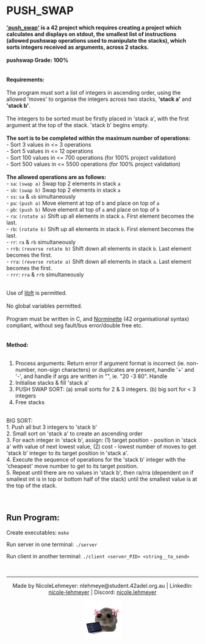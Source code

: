 # PUSH_SWAP

<p>
  <b><a href="https://github.com/NicoleLehmeyer/PUSH_SWAP/blob/main/subject/PUSHSWAP_SUBJECT.pdf">'push_swap'</a> is a 42 project which requires creating a project which calculates and displays on stdout, the smallest list of instructions (allowed pushswap operations used to manipulate the stacks), which sorts integers received as arguments, across 2 stacks.</b><br><br>
  <b>pushswap Grade: 100%</b>
  <br>
  <br>
  <br>
  <b>Requirements:</b><br><br>
  The program must sort a list of integers in ascending order, using the allowed 'moves' to organise the integers across two stacks, <b>'stack a'</b> and <b>'stack b'</b>.<br><br>
  The integers to be sorted must be firstly placed in 'stack a', with the first argument at the top of the stack. 'stack b' begins empty.<br><br>
  <b>The sort is to be completed within the maximum number of operations:</b><br>
  - Sort 3 values in <= 3 operations<br>
  - Sort 5 values in <= 12 operations<br>
  - Sort 100 values in <= 700 operations (for 100% project validation)<br>
  - Sort 500 values in <= 5500 operations (for 100% project validation)<br><br>
  <b>The allowed operations are as follows:</b><br>
  - <code>sa</code>: <code>(swap a)</code> Swap top 2 elements in stack <code>a</code><br>
  - <code>sb</code>: <code>(swap b)</code> Swap top 2 elements in stack <code>a</code><br>
  - <code>ss</code>: <code>sa</code> & <code>sb</code> simultaneously<br>
  - <code>pa</code>: <code>(push a)</code> Move element at top of <code>b</code> and place on top of <code>a</code><br>
  - <code>pb</code>: <code>(push b)</code> Move element at top of <code>a</code> and place on top of <code>b</code><br>
  - <code>ra</code>: <code>(rotate a)</code> Shift up all elements in stack <code>a</code>. First element becomes the last.<br>
  - <code>rb</code>: <code>(rotate b)</code> Shift up all elements in stack <code>b</code>. First element becomes the last.<br>
  - <code>rr</code>: <code>ra</code> & <code>rb</code> simultaneously<br>
  - <code>rrb</code>: <code>(reverse rotate b)</code> Shift down all elements in stack <code>b</code>. Last element becomes the first.<br>
  - <code>rra</code>: <code>(reverse rotate a)</code> Shift down all elements in stack <code>a</code>. Last element becomes the first.<br>
  - <code>rrr</code>: <code>rra</code> & <code>rrb</code> simultaneously<br><br>


  Use of <a href="https://github.com/NicoleLehmeyer/LIBFT">libft</a> is permitted.<br><br>
  No global variables permitted.<br><br>
  Program must be written in C, and <a href="https://github.com/NicoleLehmeyer/LIBFT/blob/main/subject/norme.pdf">Norminette</a> (42 organisational syntax) compliant, without seg fault/bus error/double free etc.
  <br>
  <br>
  <br>
  <b>Method:</b><br><br>
  1.  Process arguments: Return error if argument format is incorrect (ie. non-number, non-sign characters) or duplicates are present, handle '+' and '-', and handle if args are written in "", ie. "20 -3 80". Handle <br>
  2.  Initialise stacks & fill 'stack a'<br>
  3.  PUSH SWAP SORT: (a) small sorts for 2 & 3 integers. (b) big sort for < 3 integers<br>
  4.  Free stacks<br>
  <br>
  BIG SORT:<br>
  1. Push all but 3 integers to 'stack b'<br>
  2. Small sort on 'stack a' to create an ascending order<br>
  3. For each integer in 'stack b', assign: (1) target position - position in 'stack a' with value of next lowest value, (2) cost - lowest number of moves to get 'stack b' integer to its target position in 'stack a'.<br>
  4. Execute the sequence of operations for the 'stack b' integer with the 'cheapest' move number to get to its target position.<br>
  5. Repeat until there are no values in 'stack b', then ra/rra (dependent on if smallest int is in top or bottom half of the stack) until the smallest value is at the top of the stack.<br>
  <br>

  
  
  <br>
</p>

## Run Program:

Create executables: ```make```

Run server in one terminal: ```./server```

Run client in another terminal: ```./client <server_PID> <string__to_send>```
<p>
  <br>
</p>

---
<p align="center">
Made by NicoleLehmeyer: nlehmeye@student.42adel.org.au | LinkedIn: <a href="https://www.linkedin.com/in/nicole-lehmeyer/">nicole-lehmeyer</a> | Discord: <a href="https://discordapp.com/users/1107446949344448543/">nicole.lehmeyer</a>
</p>

<p align="center">
  <img src="https://github.com/NicoleLehmeyer/NicoleLehmeyer/blob/main/images/coder_hampster.png" alt="hampster" style="width:100px;"/>
</p>
